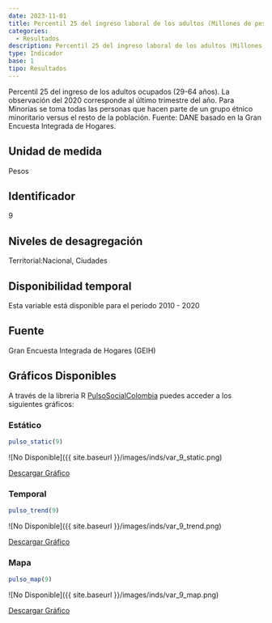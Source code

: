 ```yaml
---
date: 2023-11-01
title: Percentil 25 del ingreso laboral de los adultos (Millones de pesos) (nacional_gen)
categories:
  - Resultados
description: Percentil 25 del ingreso laboral de los adultos (Millones de pesos)
type: Indicador
base: 1
tipo: Resultados
--- 
```


Percentil 25 del ingreso de los adultos ocupados (29-64 años). La observación del 2020 corresponde al último trimestre del año. Para Minorias se toma todas las personas que hacen parte de un grupo étnico minoritario versus el resto de la población.
Fuente: DANE basado en la Gran Encuesta Integrada de Hogares.

## Unidad de medida
Pesos

## Identificador
9

## Niveles de desagregación
Territorial:Nacional, Ciudades

## Disponibilidad temporal
Esta variable está disponible para el periodo 2010 - 2020

## Fuente
Gran Encuesta Integrada de Hogares (GEIH)

## Gráficos Disponibles

A través de la libreria R [PulsoSocialColombia](https://github.com/pulsosocialcolombia/PulsoSocialColombia) puedes acceder a los siguientes gráficos:

### Estático

``` R
pulso_static(9)
```

![No Disponible]({{ site.baseurl }}/images/inds/var_9_static.png)

<a href='{{ site.baseurl }}/images/inds/var_9_static.png'>Descargar Gráfico</a>

### Temporal

``` R
pulso_trend(9)
```

![No Disponible]({{ site.baseurl }}/images/inds/var_9_trend.png)

<a href='{{ site.baseurl }}/images/inds/var_9_trend.png'>Descargar Gráfico</a>

### Mapa

``` R
pulso_map(9)
```

![No Disponible]({{ site.baseurl }}/images/inds/var_9_map.png)

<a href='{{ site.baseurl }}/images/inds/var_9_map.png'>Descargar Gráfico</a>